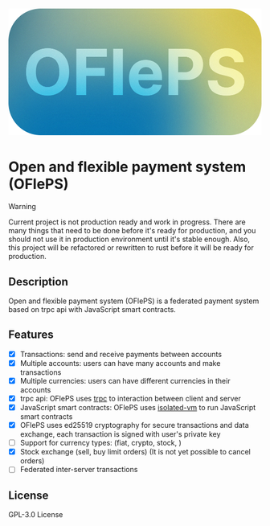<h1 align="center">

![logo](./imgs/logo.png)

</h1>

# Open and flexible payment system (OFlePS)

> [!WARNING]  
> Current project is not production ready and work in progress. There are many things that need to be done before it's ready for production, and you should not use it in production environment until it's stable enough.
> Also, this project will be refactored or rewritten to rust before it will be ready for production.

## Description

Open and flexible payment system (OFlePS) is a federated payment system based on trpc api with JavaScript smart contracts.

## Features

- [x] Transactions: send and receive payments between accounts
- [x] Multiple accounts: users can have many accounts and make transactions
- [x] Multiple currencies: users can have different currencies in their accounts
- [x] trpc api: OFlePS uses [trpc](https://trpc.io/) to interaction between client and server
- [x] JavaScript smart contracts: OFlePS uses [isolated-vm](https://github.com/laverdet/isolated-vm) to run JavaScript smart contracts
- [x] OFlePS uses ed25519 cryptography for secure transactions and data exchange, each transaction is signed with user's private key
- [ ] Support for currency types: (fiat, crypto, stock, )
- [x] Stock exchange (sell, buy limit orders) (It is not yet possible to cancel orders)
- [ ] Federated inter-server transactions

## License

GPL-3.0 License
